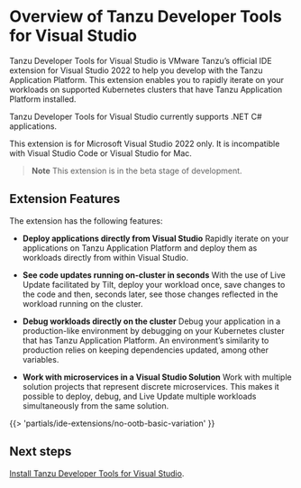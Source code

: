 # Overview of Tanzu Developer Tools for Visual Studio

Tanzu Developer Tools for Visual Studio is VMware Tanzu’s official IDE extension for Visual Studio 2022 to help you develop with the Tanzu Application Platform.
This extension enables you to rapidly iterate on your workloads on supported Kubernetes clusters that have Tanzu Application Platform installed.

Tanzu Developer Tools for Visual Studio currently supports .NET C# applications.

This extension is for Microsoft Visual Studio 2022 only. It is incompatible with Visual Studio Code or Visual Studio for Mac.

> **Note** This extension is in the beta stage of development.

## Extension Features

The extension has the following features:

- **Deploy applications directly from Visual Studio**
  Rapidly iterate on your applications on Tanzu Application Platform and deploy them as workloads directly from within Visual Studio.

- **See code updates running on-cluster in seconds**
  With the use of Live Update facilitated by Tilt, deploy your workload once, save changes to the code and then, seconds later, see those changes reflected in the workload running on the cluster.

- **Debug workloads directly on the cluster**
  Debug your application in a production-like environment by debugging on your Kubernetes cluster that has Tanzu Application Platform.
  An environment’s similarity to production relies on keeping dependencies updated, among other variables.

- **Work with microservices in a Visual Studio Solution**
  Work with multiple solution projects that represent discrete microservices.
  This makes it possible to deploy, debug, and Live Update multiple workloads simultaneously from the same solution.

{{> 'partials/ide-extensions/no-ootb-basic-variation' }}

## <a id="next-steps"/>Next steps

[Install Tanzu Developer Tools for Visual Studio](install.hbs.md).
